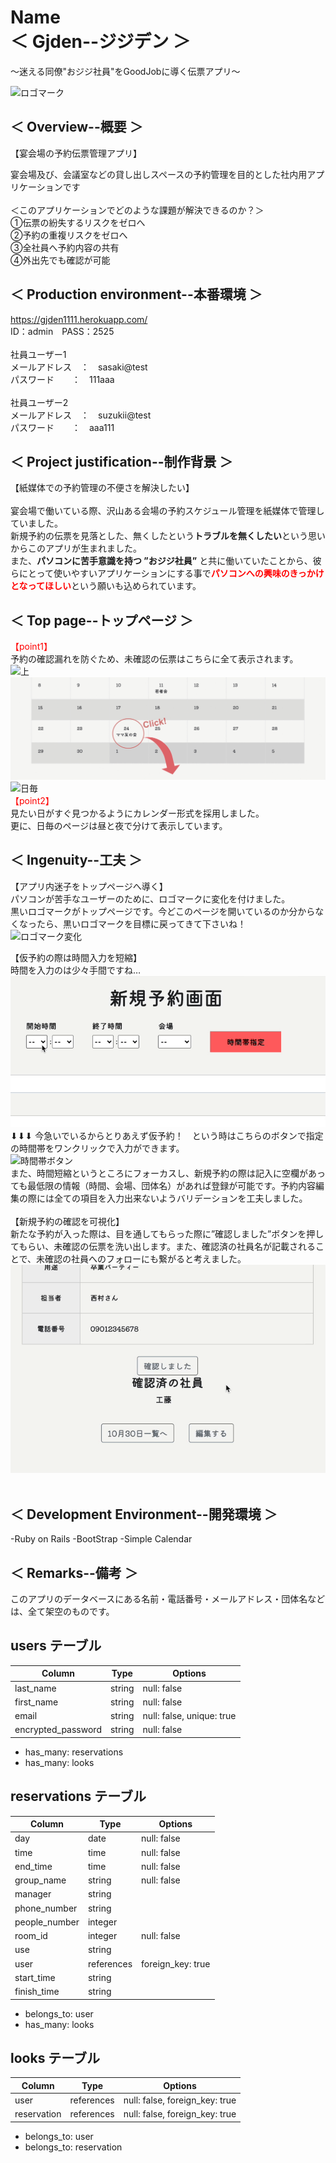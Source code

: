 # Name<br>＜ Gjden--ジジデン ＞
〜迷える同僚"おジジ社員"をGoodJobに導く伝票アプリ〜<br>

![ロゴマーク](ロゴまーく.png)

## ＜ Overview--概要 ＞
【宴会場の予約伝票管理アプリ】<br>

宴会場及び、会議室などの貸し出しスペースの予約管理を目的とした社内用アプリケーションです<br>
<br>
＜このアプリケーションでどのような課題が解決できるのか？＞<br>
①伝票の紛失するリスクをゼロへ<br>
②予約の重複リスクをゼロへ<br>
③全社員へ予約内容の共有<br>
④外出先でも確認が可能<br>

## ＜ Production environment--本番環境 ＞
https://gjden1111.herokuapp.com/ <br>
ID：admin　PASS：2525<br>
<br>
社員ユーザー1<br>
メールアドレス　：　sasaki@test <br>
パスワード　　：　111aaa <br>
<br>
社員ユーザー2<br>
メールアドレス　：　suzukii@test <br>
パスワード　　：　aaa111 <br>

## ＜ Project justification--制作背景 ＞
【紙媒体での予約管理の不便さを解決したい】<br>
<br>
宴会場で働いている際、沢山ある会場の予約スケジュール管理を紙媒体で管理していました。<br>
新規予約の伝票を見落とした、無くしたという<b>トラブルを無くしたい</b>という思いからこのアプリが生まれました。<br>
また、<b>パソコンに苦手意識を持つ ”おジジ社員”</b> と共に働いていたことから、彼らにとって使いやすいアプリケーションにする事で<b><span style="color: red">パソコンへの興味のきっかけとなってほしい</span></b>という願いも込められています。


## ＜ Top page--トップページ ＞
<span style="color: red;">【point1】</span><br>
予約の確認漏れを防ぐため、未確認の伝票はこちらに全て表示されます。<br>
![上](上ポイント.jpeg)<br>
![下](２４日をクリック.jpeg)<br>
![日毎](２４日ページ.jpeg)<br>
<span style="color: red">【point2】</span><br>
見たい日がすぐ見つかるようにカレンダー形式を採用しました。<br>
更に、日毎のページは昼と夜で分けて表示しています。<br>

## ＜ Ingenuity--工夫 ＞
【アプリ内迷子をトップページへ導く】<br>
パソコンが苦手なユーザーのために、ロゴマークに変化を付けました。<br>黒いロゴマークがトップページです。今どこのページを開いているのか分からなくなったら、黒いロゴマークを目標に戻ってきて下さいね！<br>
![ロゴマーク変化](ロゴマーク変化.gif)<br>

【仮予約の際は時間入力を短縮】<br>
時間を入力のは少々手間ですね…<br>
![時間帯ボタン](時間入力.gif)<br>
⬇︎⬇︎⬇︎
今急いでいるからとりあえず仮予約！　という時はこちらのボタンで指定の時間帯をワンクリックで入力ができます。<br>
![時間帯ボタン](時間帯ボタン.gif)<br>
また、時間短縮というところにフォーカスし、新規予約の際は記入に空欄があっても最低限の情報（時間、会場、団体名）があれば登録が可能です。予約内容編集の際には全ての項目を入力出来ないようバリデーションを工夫しました。<br>
<br>
【新規予約の確認を可視化】<br>
新たな予約が入った際は、目を通してもらった際に”確認しました”ボタンを押してもらい、未確認の伝票を洗い出します。また、確認済の社員名が記載されることで、未確認の社員へのフォローにも繋がると考えました。<br>
![予約確認ボタン](予約確認.gif)<br>
<br>
## ＜ Development Environment--開発環境 ＞
-Ruby on Rails
-BootStrap
-Simple Calendar

## ＜ Remarks--備考 ＞
このアプリのデータベースにある名前・電話番号・メールアドレス・団体名などは、全て架空のものです。
## users テーブル

| Column             | Type   | Options                   |
| ------------------ | ------ | ------------------------- |
| last_name          | string | null: false               |
| first_name         | string | null: false               |
| email              | string | null: false, unique: true |
| encrypted_password | string | null: false               |

- has_many: reservations
- has_many: looks

## reservations テーブル

| Column        | Type       | Options                        |
| ------------- | ---------- | ------------------------------ |
| day           | date       | null: false                    |
| time          | time       | null: false                    |
| end_time      | time       | null: false                    |
| group_name    | string     | null: false                    |
| manager       | string     |                                |
| phone_number  | string     |                                |
| people_number | integer    |                                |
| room_id       | integer    | null: false                    |
| use           | string     |                                |
| user          | references | foreign_key: true              |
| start_time    | string     |                                |
| finish_time   | string     |                                |

- belongs_to: user
- has_many: looks

## looks テーブル

| Column      | Type        | Options                        |
| ----------- | ----------- | ------------------------------ |
| user        | references  | null: false, foreign_key: true |
| reservation | references  | null: false, foreign_key: true |

- belongs_to: user
- belongs_to: reservation

